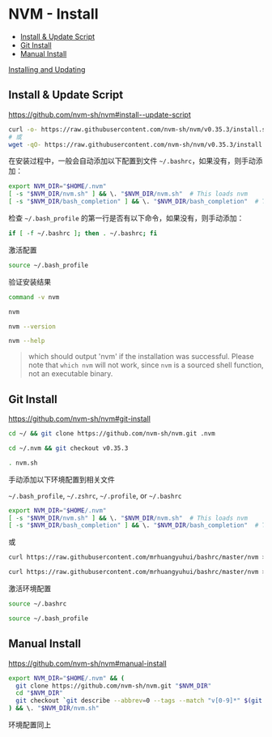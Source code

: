 <!-- omit in toc -->
# NVM - Install

- [Install & Update Script](#install--update-script)
- [Git Install](#git-install)
- [Manual Install](#manual-install)

[Installing and Updating](https://github.com/nvm-sh/nvm#installation-and-update)

## Install & Update Script

<https://github.com/nvm-sh/nvm#install--update-script>

```bash
curl -o- https://raw.githubusercontent.com/nvm-sh/nvm/v0.35.3/install.sh | bash
# 或
wget -qO- https://raw.githubusercontent.com/nvm-sh/nvm/v0.35.3/install.sh | bash
```

在安装过程中，一般会自动添加以下配置到文件 `~/.bashrc`，如果没有，则手动添加：

```bash
export NVM_DIR="$HOME/.nvm"
[ -s "$NVM_DIR/nvm.sh" ] && \. "$NVM_DIR/nvm.sh"  # This loads nvm
[ -s "$NVM_DIR/bash_completion" ] && \. "$NVM_DIR/bash_completion"  # This loads nvm bash_completion
```

检查 `~/.bash_profile` 的第一行是否有以下命令，如果没有，则手动添加：

```bash
if [ -f ~/.bashrc ]; then . ~/.bashrc; fi
```

激活配置

```bash
source ~/.bash_profile
```

验证安装结果

```bash
command -v nvm

nvm

nvm --version

nvm --help
```

> which should output 'nvm' if the installation was successful. Please note that `which nvm` will not work, since `nvm` is a sourced shell function, not an executable binary.

## Git Install

<https://github.com/nvm-sh/nvm#git-install>

```bash
cd ~/ && git clone https://github.com/nvm-sh/nvm.git .nvm

cd ~/.nvm && git checkout v0.35.3

. nvm.sh
```

手动添加以下环境配置到相关文件

`~/.bash_profile`, `~/.zshrc`, `~/.profile`, or `~/.bashrc`

```bash
export NVM_DIR="$HOME/.nvm"
[ -s "$NVM_DIR/nvm.sh" ] && \. "$NVM_DIR/nvm.sh"  # This loads nvm
[ -s "$NVM_DIR/bash_completion" ] && \. "$NVM_DIR/bash_completion"  # This loads nvm bash_completion
```

或

```bash
curl https://raw.githubusercontent.com/mrhuangyuhui/bashrc/master/nvm >> ~/.bashrc

curl https://raw.githubusercontent.com/mrhuangyuhui/bashrc/master/nvm >> ~/.bash_profile
```

激活环境配置

```bash
source ~/.bashrc

source ~/.bash_profile
```

## Manual Install

<https://github.com/nvm-sh/nvm#manual-install>

```bash
export NVM_DIR="$HOME/.nvm" && (
  git clone https://github.com/nvm-sh/nvm.git "$NVM_DIR"
  cd "$NVM_DIR"
  git checkout `git describe --abbrev=0 --tags --match "v[0-9]*" $(git rev-list --tags --max-count=1)`
) && \. "$NVM_DIR/nvm.sh"
```

环境配置同上
